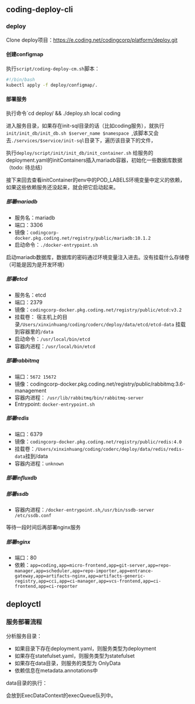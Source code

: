 

## coding-deploy-cli

### deploy

Clone deploy项目：https://e.coding.net/codingcorp/platform/deploy.git

#### 创建configmap

执行`script/coding-deploy-cm.sh`脚本：

```sh
#!/bin/bash
kubectl apply -f deploy/configmap/.
```

#### 部署服务

执行命令`cd deploy/ && ./deploy.sh local coding

进入服务目录，如果存在init-sql目录的话（比如coding服务），就执行`init/init_db/init_db.sh $server_name $namespace `,该脚本又会去`./services/$service/init-sql`目录下，遍历该目录下的文件，

执行`deploy/script/init/init_db/init_container.sh`  给服务的deployment.yaml的initContainers插入mariadb容器，初始化一些数据库数据（todo: 待总结）

接下来回去查看initContainer的env中的POD_LABELS环境变量中定义的依赖，如果这些依赖服务还没起来，就会把它启动起来。

##### 部署mariadb

- 服务名：mariadb
- 端口：3306
- 镜像：`codingcorp-docker.pkg.coding.net/registry/public/mariadb:10.1.2`
- 启动命令：`./docker-entrypoint.sh `

启动mariadb数据库，数据库的密码通过环境变量注入进去。没有挂载什么存储卷（可能是因为是开发环境）

##### 部署etcd

- 服务名：etcd
- 端口：2379
- 镜像：`codingcorp-docker.pkg.coding.net/registry/public/etcd:v3.2`
- 挂载卷： 宿主机上的目录`/Users/xinxinhuang/coding/coderc/deploy/data/etcd/etcd-data` 挂载到容器里的`/data`
- 启动命令：`/usr/local/bin/etcd`
- 容器内进程：`/usr/local/bin/etcd`

##### 部署rabbitmq

- 端口：`5672 15672`
- 镜像：codingcorp-docker.pkg.coding.net/registry/public/rabbitmq:3.6-management
- 容器内进程： `/usr/lib/rabbitmq/bin/rabbitmq-server`
- Entrypoint: `docker-entrypoint.sh`

##### 部署redis

- 端口：6379
- 镜像：`codingcorp-docker.pkg.coding.net/registry/public/redis:4.0`
- 挂载卷：`/Users/xinxinhuang/coding/coderc/deploy/data/redis/redis-data`挂到/data
- 容器内进程：`unknown`

##### 部署influxdb

##### 部署ssdb

- 容器内进程：`/docker-entrypoint.sh`,`/usr/bin/ssdb-server /etc/ssdb.conf`

等待一段时间后再部署nginx服务

##### 部署nginx

- 端口：80
- 依赖：`app=coding,app=micro-frontend,app=git-server,app=repo-manager,app=scheduler,app=repo-importer,app=entrance-gateway,app=artifacts-nginx,app=artifacts-generic-registry,app=cci,app=ci-manager,app=vcs-frontend,app=ci-frontend,app=ci-reporter`

## deployctl

### 服务部署流程

分析服务目录：

- 如果目录下存在deployment.yaml，则服务类型为deployment
- 如果存在statefulset.yaml，则服务类型为statefulset
- 如果存在data目录，则服务的类型为 OnlyData
- 依赖信息在metadata.annotations中



data目录的执行：

会放到ExecDataContext的execQueue队列中。